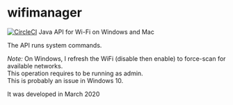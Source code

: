# wifimanager

[![CircleCI](https://circleci.com/gh/rw00/wifimanager/tree/main.svg?style=svg)](https://circleci.com/gh/rw00/wifimanager/tree/main)
Java API for Wi-Fi on Windows and Mac

The API runs system commands.

*Note:* On Windows, I refresh the WiFi (disable then enable) to force-scan for available networks. \
This operation requires to be running as admin. \
This is probably an issue in Windows 10.

It was developed in March 2020
